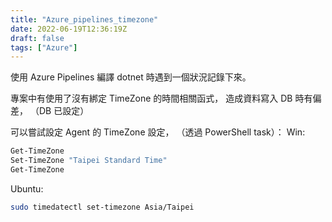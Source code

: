 ```yaml
---
title: "Azure_pipelines_timezone"
date: 2022-06-19T12:36:19Z
draft: false
tags: ["Azure"]
---
```


使用 Azure Pipelines 編譯 dotnet 時遇到一個狀況記錄下來。

專案中有使用了沒有綁定 TimeZone 的時間相關函式，
造成資料寫入 DB 時有偏差，
（DB 已設定）

可以嘗試設定 Agent 的 TimeZone 設定，
（透過 PowerShell task）：
Win:

```bash
Get-TimeZone
Set-TimeZone "Taipei Standard Time"
Get-TimeZone
```

Ubuntu:

```bash
sudo timedatectl set-timezone Asia/Taipei
```
